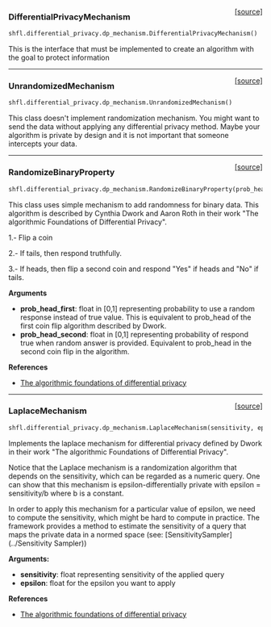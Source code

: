 <span style="float:right;">[[source]](https://github.com/sherpaai/Sherpa.FL/blob/master/shfl/differential_privacy/dp_mechanism.py#L5)</span>
### DifferentialPrivacyMechanism

```python
shfl.differential_privacy.dp_mechanism.DifferentialPrivacyMechanism()
```


This is the interface that must be implemented to create an algorithm with the goal to protect
information

----

<span style="float:right;">[[source]](https://github.com/sherpaai/Sherpa.FL/blob/master/shfl/differential_privacy/dp_mechanism.py#L17)</span>
### UnrandomizedMechanism

```python
shfl.differential_privacy.dp_mechanism.UnrandomizedMechanism()
```


This class doesn't implement randomization mechanism. You might want to send the data without applying
any differential privacy method. Maybe your algorithm is private by design and it is not important that
someone intercepts your data.

----

<span style="float:right;">[[source]](https://github.com/sherpaai/Sherpa.FL/blob/master/shfl/differential_privacy/dp_mechanism.py#L30)</span>
### RandomizeBinaryProperty

```python
shfl.differential_privacy.dp_mechanism.RandomizeBinaryProperty(prob_head_first=0.5, prob_head_second=0.5)
```


This class uses simple mechanism to add randomness for binary data. This algorithm is described
by Cynthia Dwork and Aaron Roth in their work "The algorithmic Foundations of Differential Privacy".

1.- Flip a coin

2.- If tails, then respond truthfully.

3.- If heads, then flip a second coin and respond "Yes" if heads and "No" if tails.

__Arguments__

- __prob_head_first__: float in [0,1] representing probability to use a random response instead of true value.
    This is equivalent to prob_head of the first coin flip algorithm described by Dwork.
- __prob_head_second__: float in [0,1] representing probability of respond true when random answer is provided.
    Equivalent to prob_head in the second coin flip in the algorithm.

__References__

- [The algorithmic foundations of differential privacy](
   https://www.cis.upenn.edu/~aaroth/Papers/privacybook.pdf)
    
----

<span style="float:right;">[[source]](https://github.com/sherpaai/Sherpa.FL/blob/master/shfl/differential_privacy/dp_mechanism.py#L73)</span>
### LaplaceMechanism

```python
shfl.differential_privacy.dp_mechanism.LaplaceMechanism(sensitivity, epsilon)
```


Implements the laplace mechanism for differential privacy defined by Dwork in their work
"The algorithmic Foundations of Differential Privacy".

Notice that the Laplace mechanism is a randomization algorithm that depends on the sensitivity,
which can be regarded as a numeric query. One can show that this mechanism is
epsilon-differentially private with epsilon = sensitivity/b where b is a constant.

In order to apply this mechanism for a particular value of epsilon, we need to compute
the sensitivity, which might be hard to compute in practice. The framework provides
a method to estimate the sensitivity of a query that maps the private data in a normed space
(see: [SensitivitySampler](../Sensitivity Sampler))

__Arguments:__

- __sensitivity__: float representing sensitivity of the applied query
- __epsilon__: float for the epsilon you want to apply

__References__

- [The algorithmic foundations of differential privacy](
   https://www.cis.upenn.edu/~aaroth/Papers/privacybook.pdf)
    
